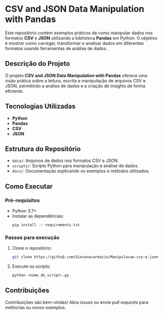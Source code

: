 # CSV and JSON Data Manipulation with Pandas

Este repositório contém exemplos práticos de como manipular dados nos formatos **CSV** e **JSON** utilizando a biblioteca **Pandas** em Python. O objetivo é mostrar como carregar, transformar e analisar dados em diferentes formatos usando ferramentas de análise de dados.

## Descrição do Projeto

O projeto **CSV and JSON Data Manipulation with Pandas** oferece uma visão prática sobre a leitura, escrita e manipulação de arquivos CSV e JSON, permitindo a análise de dados e a criação de insights de forma eficiente.

## Tecnologias Utilizadas

- **Python**
- **Pandas**
- **CSV**
- **JSON**

## Estrutura do Repositório

- `data/`: Arquivos de dados nos formatos CSV e JSON.
- `scripts/`: Scripts Python para manipulação e análise de dados.
- `docs/`: Documentação explicando os exemplos e métodos utilizados.

## Como Executar

### Pré-requisitos

- Python 3.7+
- Instalar as dependências:
   ```bash
   pip install -r requirements.txt
   ```

### Passos para execução

1. Clone o repositório:
   ```bash
   git clone https://github.com/Giovanacarmazio/Manipulacao-csv-e-json-pandas.git
   ```

2. Execute os scripts:
   ```bash
   python <nome_do_script>.py
   ```

## Contribuições

Contribuições são bem-vindas! Abra *issues* ou envie *pull requests* para melhorias ou novos exemplos.
```
